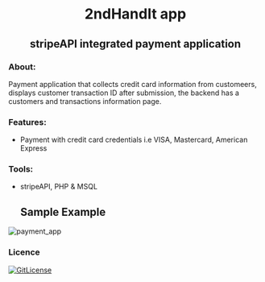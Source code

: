 <!-- PROJECT TITLE -->
  <h1 align="center">2ndHandIt app</h1>
 <h2 2 align="center">
    stripeAPI integrated payment application
    <br />
    </h2>

### About:
Payment application that collects credit card information from customeers, displays customer transaction ID after submission, the backend has a customers and transactions information page.

### Features:
* Payment with credit card credentials i.e VISA, Mastercard, American Express

### Tools:
* stripeAPI, PHP & MSQL
   
  ## Sample Example

![payment_app](https://user-images.githubusercontent.com/19821445/133071077-c18ac5e4-b577-4a14-8be9-906f9bbda435.gif)

### Licence
[![GitLicense](https://gitlicense.com/badge/sajustsmile/2ndHandIt-Payment-app--PHP-work)](https://github.com/sajustsmile/2ndHandIt-Payment-app--PHP-work/blob/main/LICENSE)
